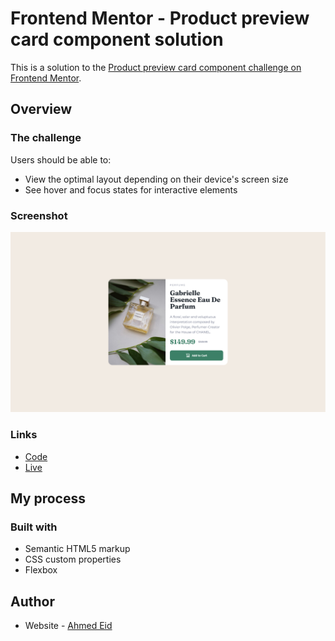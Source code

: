 # Frontend Mentor - Product preview card component solution

This is a solution to the [Product preview card component challenge on Frontend Mentor](https://www.frontendmentor.io/challenges/product-preview-card-component-GO7UmttRfa).

## Overview

### The challenge

Users should be able to:

- View the optimal layout depending on their device's screen size
- See hover and focus states for interactive elements

### Screenshot

![Design Screenshot](./screenshot.png)

### Links

- [Code]([https://your-solution-url.com](https://github.com/ahmedEid6/product-preview-card))
- [Live](https://ahmedeid6.github.io/product-preview-card/)

## My process

### Built with

- Semantic HTML5 markup
- CSS custom properties
- Flexbox

## Author

- Website - [Ahmed Eid](https://ahmedeid6.github.io/my-portofolio/)
